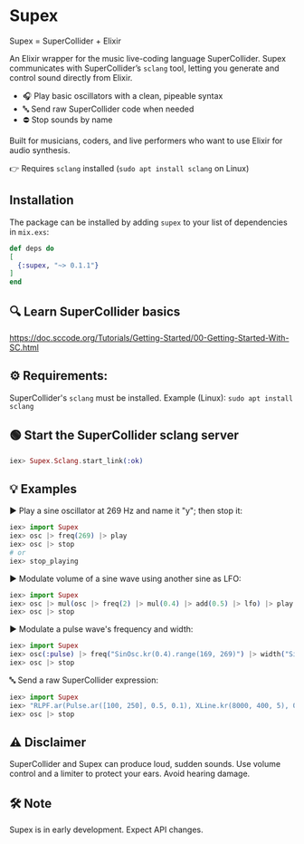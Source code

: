 # Supex

Supex = SuperCollider + Elixir

An Elixir wrapper for the music live-coding language SuperCollider.
Supex communicates with SuperCollider’s `sclang` tool, letting you generate and control sound directly from Elixir.

- 🎧 Play basic oscillators with a clean, pipeable syntax
- 🔤 Send raw SuperCollider code when needed
- ⛔ Stop sounds by name

Built for musicians, coders, and live performers who want to use Elixir for audio synthesis.

👉 Requires `sclang` installed (`sudo apt install sclang` on Linux)

## Installation

The package can be installed by adding `supex` to your list of dependencies in `mix.exs`:

```elixir
def deps do
[
  {:supex, "~> 0.1.1"}
]
end
```

## 🔍 Learn SuperCollider basics

https://doc.sccode.org/Tutorials/Getting-Started/00-Getting-Started-With-SC.html

## ⚙️ Requirements:
SuperCollider's `sclang` must be installed.
Example (Linux): `sudo apt install sclang`

## 🟢 Start the SuperCollider sclang server

```elixir
iex> Supex.Sclang.start_link(:ok)
```

## 💡 Examples

️▶ Play a sine oscillator at 269 Hz and name it "y"; then stop it:

```elixir
iex> import Supex
iex> osc |> freq(269) |> play
iex> osc |> stop
# or
iex> stop_playing
```

▶ Modulate volume of a sine wave using another sine as LFO:

```elixir
iex> import Supex
iex> osc |> mul(osc |> freq(2) |> mul(0.4) |> add(0.5) |> lfo) |> play
iex> osc |> stop
```

▶ Modulate a pulse wave's frequency and width:

```elixir
iex> import Supex
iex> osc(:pulse) |> freq("SinOsc.kr(0.4).range(169, 269)") |> width("SinOsc.kr(6.9).range(0.01, 0.8)")|> mul(0.3) |> play
iex> osc |> stop
```

🔤 Send a raw SuperCollider expression:

```elixir
iex> import Supex
iex> "RLPF.ar(Pulse.ar([100, 250], 0.5, 0.1), XLine.kr(8000, 400, 5), 0.05)" |> play
iex> osc |> stop
```

## ⚠️ Disclaimer  

SuperCollider and Supex can produce loud, sudden sounds.
Use volume control and a limiter to protect your ears.
Avoid hearing damage.

## 🛠️ Note

Supex is in early development.
Expect API changes.

